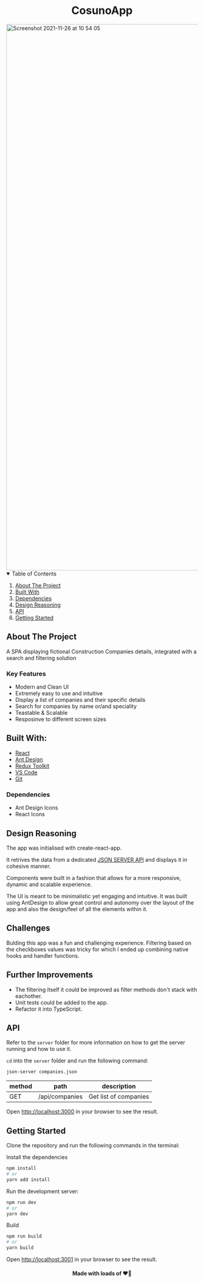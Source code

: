 <h1 align="center">CosunoApp</h1>

<img width="1438" alt="Screenshot 2021-11-26 at 10 54 05" src="https://user-images.githubusercontent.com/43752457/143562144-2d8078ce-97a1-41ea-8c5f-7521180dc8e3.png">

<!-- TABLE OF CONTENTS -->
<details open="open">
  <summary>Table of Contents</summary>
  <ol>
    <li><a href="#about-the-project">About The Project</a></li>
    <li><a href="#built-with">Built With</a></li>
    <li><a href="#dependencies">Dependencies</a></li>
    <li><a href="#design-reasoning">Design Reasoning</a></li>
    <li><a href="#API">API</a></li>
    <li><a href="#getting-started">Getting Started</a></li>
  </ol>
</details>

## About The Project

A SPA displaying fictional Construction Companies details, integrated with a search and filtering solution

### Key Features

- Modern and Clean UI
- Extremely easy to use and intuitive
- Display a list of companies and their specific details
- Search for companies by name or/and speciality
- Teastable & Scalable
- Resposinve to different screen sizes

## Built With:

- [React](https://reactjs.org/)
- [Ant Design](https://ant.design/)
- [Redux Toolkit](https://redux-toolkit.js.org/)
- [VS Code](https://code.visualstudio.com/)
- [Git](https://git-scm.com/)

### Dependencies

- Ant Design Icons
- React Icons


## Design Reasoning

The app was initialised with create-react-app.

It retrives the data from a dedicated [JSON SERVER API](https://github.com/edisonabdiel/RomeoTaskDB) and displays it in cohesive manner.

Components were built in a fashion that allows for a more responsive, dynamic and scalable experience.

The UI is meant to be minimalistic yet engaging and intuitive. It was built using AntDesign to allow great control and autonomy over the layout of the app and also the design/feel of all the elements within it.

## Challenges

Bulding this app was a fun and challenging experience. Filtering based on the checkboxes values was tricky for which I ended up combining native hooks and handler functions.

## Further Improvements

- The filtering itself it could be improved as filter methods don't stack with eachother.
- Unit tests could be added to the app.
- Refactor it into TypeScript.

## API

Refer to the ```server``` folder for more information on how to get the server running and how to use it.

```cd``` into the ```server``` folder and run the following command:

```json-server companies.json``` 

| method | path               | description            |
|--------|--------------------|------------------------|
| GET    | /api/companies     | Get list of companies  |

Open [http://localhost:3000](http://localhost:3000) in your browser to see the result.

## Getting Started

Clone the repository and run the following commands in the terminal:

Install the dependencies 

```bash
npm install
# or
yarn add install
```

Run the development server:

```bash
npm run dev
# or
yarn dev
```

Build 

```bash
npm run build
# or
yarn build
```


Open [http://localhost:3001](http://localhost:3001) in your browser to see the result.


<h4 align="center">Made with loads of ❤️‍🔥</h4>